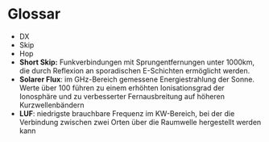 # Glossar

* DX
* Skip
* Hop
* **Short Skip:** Funkverbindungen mit Sprungentfernungen unter 1000km, die durch Reflexion an sporadischen E-Schichten ermöglicht werden.
* **Solarer Flux**: im GHz-Bereich gemessene Energiestrahlung der Sonne. Werte über 100 führen zu einem erhöhten Ionisationsgrad der Ionosphäre und zu verbesserter Fernausbreitung auf höheren Kurzwellenbändern
* **LUF**: niedrigste brauchbare Frequenz im KW-Bereich, bei der die Verbindung zwischen zwei Orten über die Raumwelle hergestellt werden kann
